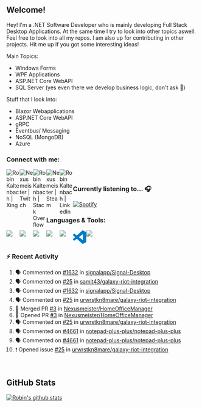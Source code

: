 
<!-- Allgemeine Notizen
	Die Icons sind unter diesen beiden Links zu finden:
	GitHub Repo: https://github.com/simple-icons/simple-icons
		> raw.githubusercontent ist erreichbar über Kontextmenü auf Bild und "Bild in neuem Tab öffnen"
	Simple Icons: https://cdn.jsdelivr.net/npm/simple-icons@3/icons/
 -->


## Welcome!
Hey! I'm a .NET Software Developer who is mainly developing Full Stack Desktop Applications.
At the same time I try to look into other topics aswell. Feel free to look into all my repos. 
I am also up for contributing in other projects. Hit me up if you got some interesting ideas!

Main Topics:
- Windows Forms
- WPF Applications
- ASP.NET Core WebAPI
- SQL Server (yes even there we develop business logic, don't ask 🥲)

Stuff that I look into:
- Blazor Webapplications
- ASP.NET Core WebAPI
- gRPC
- Eventbus/ Messaging
- NoSQL (MongoDB)
- Azure


### Connect with me:
[<img align="left" alt="Robin Kaltenbach | Xing" width="35px" src="https://cdn.jsdelivr.net/npm/simple-icons@3.13.0/icons/xing.svg" />][xing]
[<img align="left" alt="Nexusmeister | Twitch" width="35px" src="https://simpleicons.org/icons/twitch.svg" />][twitch]
[<img align="left" alt="Robin Kaltenbach | Stack Overflow" width="35px" src="https://cdn.jsdelivr.net/npm/simple-icons@3.13.0/icons/stackoverflow.svg" />][stackOverflow]
[<img align="left" alt="Nexusmeister | Steam" width="35px" src="https://cdn.jsdelivr.net/npm/simple-icons@3.13.0/icons/steam.svg" />][steam]
[<img align="left" alt="Robin Kaltenbach | LinkedIn" width="35px" src="https://cdn.jsdelivr.net/npm/simple-icons@3.13.0/icons/linkedin.svg" />][linkedIn]


<br />

### Currently listening to... 🎧

[![Spotify](https://spotify-now-playing.nexusmeister.vercel.app/api/spotify)](https://open.spotify.com/user/xkaltix?si=h_gYbj2sTlamJW9soY9fnQ)

### Languages & Tools:

<img width="35px" align="left" src="https://raw.githubusercontent.com/simple-icons/simple-icons/develop/icons/dotnet.svg" />
<img width="35px" align="left" src="https://raw.githubusercontent.com/simple-icons/simple-icons/develop/icons/csharp.svg" />
<img width="35px" align="left" src="https://raw.githubusercontent.com/simple-icons/simple-icons/develop/icons/visualstudio.svg" />
<img width="35px" align="left" src="https://raw.githubusercontent.com/simple-icons/simple-icons/develop/icons/microsoftsqlserver.svg" />
<img width="35px" align="left" src="https://raw.githubusercontent.com/simple-icons/simple-icons/develop/icons/xamarin.svg" />
<img width="35px" align="left" src="https://raw.githubusercontent.com/simple-icons/simple-icons/develop/icons/visualstudiocode.svg" />
<img width="35px" align="left" src="https://raw.githubusercontent.com/simple-icons/simple-icons/develop/icons/windowsterminal.svg" />

<br/>
<br/>

### :zap: Recent Activity
<!--START_SECTION:activity-->
1. 🗣 Commented on [#1632](https://github.com/signalapp/Signal-Desktop/issues/1632) in [signalapp/Signal-Desktop](https://github.com/signalapp/Signal-Desktop)
2. 🗣 Commented on [#25](https://github.com/samit43/galaxy-riot-integration/issues/25) in [samit43/galaxy-riot-integration](https://github.com/samit43/galaxy-riot-integration)
3. 🗣 Commented on [#1632](https://github.com/signalapp/Signal-Desktop/issues/1632) in [signalapp/Signal-Desktop](https://github.com/signalapp/Signal-Desktop)
4. 🗣 Commented on [#25](https://github.com/urwrstkn8mare/galaxy-riot-integration/issues/25) in [urwrstkn8mare/galaxy-riot-integration](https://github.com/urwrstkn8mare/galaxy-riot-integration)
5. 🎉 Merged PR [#3](https://github.com/Nexusmeister/HomeOfficeManager/pull/3) in [Nexusmeister/HomeOfficeManager](https://github.com/Nexusmeister/HomeOfficeManager)
6. 💪 Opened PR [#3](https://github.com/Nexusmeister/HomeOfficeManager/pull/3) in [Nexusmeister/HomeOfficeManager](https://github.com/Nexusmeister/HomeOfficeManager)
7. 🗣 Commented on [#25](https://github.com/urwrstkn8mare/galaxy-riot-integration/issues/25) in [urwrstkn8mare/galaxy-riot-integration](https://github.com/urwrstkn8mare/galaxy-riot-integration)
8. 🗣 Commented on [#4661](https://github.com/notepad-plus-plus/notepad-plus-plus/issues/4661) in [notepad-plus-plus/notepad-plus-plus](https://github.com/notepad-plus-plus/notepad-plus-plus)
9. 🗣 Commented on [#4661](https://github.com/notepad-plus-plus/notepad-plus-plus/issues/4661) in [notepad-plus-plus/notepad-plus-plus](https://github.com/notepad-plus-plus/notepad-plus-plus)
10. ❗️ Opened issue [#25](https://github.com/urwrstkn8mare/galaxy-riot-integration/issues/25) in [urwrstkn8mare/galaxy-riot-integration](https://github.com/urwrstkn8mare/galaxy-riot-integration)
<!--END_SECTION:activity-->
 
 <br/>

## GitHub Stats
[![Robin's github stats](https://github-readme-stats.vercel.app/api?username=nexusmeister&count_private=true&show_icons=true&theme=dark)](https://github.com/anuraghazra/github-readme-stats)

[xing]: https://www.xing.com/profile/Robin_Kaltenbach3
[twitch]: https://www.twitch.tv/nexusmeister
[stackOverflow]: https://stackoverflow.com/users/10840553/robin-kaltenbach
[steam]: https://steamcommunity.com/id/nexusmeister
[linkedIn]: https://www.linkedin.com/in/robin-kaltenbach-607445227/
